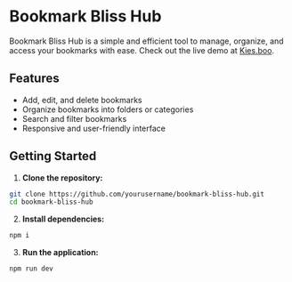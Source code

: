 # Bookmark Bliss Hub

Bookmark Bliss Hub is a simple and efficient tool to manage, organize, and access your bookmarks with ease.
Check out the live demo at [Kies.boo](https://kies.boo).

## Features

- Add, edit, and delete bookmarks
- Organize bookmarks into folders or categories
- Search and filter bookmarks
- Responsive and user-friendly interface

## Getting Started

1. **Clone the repository:**
  ```bash
  git clone https://github.com/yourusername/bookmark-bliss-hub.git
  cd bookmark-bliss-hub
  ```

2. **Install dependencies:**
  ```bash
  npm i
  ```

3. **Run the application:**
  ```bash
  npm run dev
  ```
